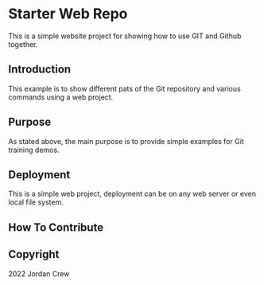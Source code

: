 # Starter Web Repo

This is a simple website project for showing how to use GIT and Github together. 

## Introduction

This example is to show different pats of the Git repository and various commands using a web project.

## Purpose

As stated above, the main purpose is to provide simple examples for Git training demos. 

## Deployment

This is a simple web project, deployment can be on any web server or even local file system. 

## How To Contribute

## Copyright

2022 Jordan Crew

